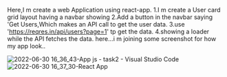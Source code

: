Here,I m create a web Application using react-app.
1.I m create a User card grid layout having a navbar showing
2.Add a button in the navbar saying 'Get Users,Which makes an API call to get the user data.
3.use 'https://reqres.in/api/users?page=1' tp get the data.
4.showing a loader while the API fetches the data.
here...i m joining some screenshot for how my app look..

![2022-06-30 16_36_43-App js - task2 - Visual Studio Code](https://user-images.githubusercontent.com/89036180/176662704-2a3ae073-73d6-42e0-82a9-d2806eefdb53.png)
![2022-06-30 16_37_30-React App](https://user-images.githubusercontent.com/89036180/176662735-5a138ef8-f5ab-4e09-bdfe-7f43f2113c4e.png)
